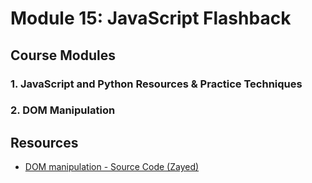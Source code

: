 # Module 15: JavaScript Flashback

## Course Modules

### 1. **JavaScript and Python Resources & Practice Techniques**

### 2. **DOM Manipulation**

## Resources

-   [DOM manipulation - Source Code (Zayed)](./resource/b04-08-js-02-m15.zip)
